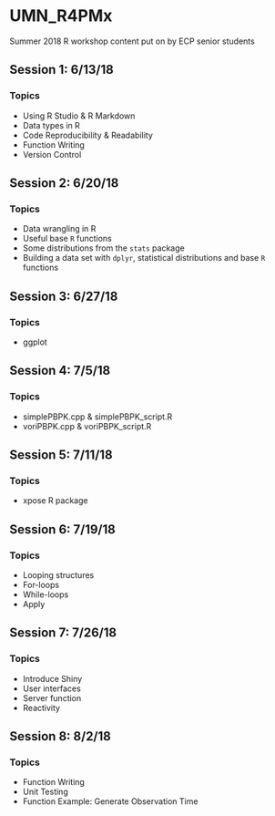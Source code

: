 # UMN_R4PMx
Summer 2018 R workshop content put on by ECP senior students

## Session 1: 6/13/18
### Topics
* Using R Studio & R Markdown
* Data types in R
* Code Reproducibility & Readability
* Function Writing
* Version Control

## Session 2: 6/20/18
### Topics
* Data wrangling in R
* Useful base `R` functions
* Some distributions from the `stats` package
* Building a data set with `dplyr`, statistical distributions and base `R` functions

## Session 3: 6/27/18
### Topics
* ggplot

## Session 4: 7/5/18
### Topics
* simplePBPK.cpp & simplePBPK_script.R
* voriPBPK.cpp & voriPBPK_script.R

## Session 5: 7/11/18
### Topics
* xpose R package

## Session 6: 7/19/18
### Topics
* Looping structures
* For-loops
* While-loops
* Apply

## Session 7: 7/26/18
### Topics
* Introduce Shiny
* User interfaces
* Server function
* Reactivity

## Session 8: 8/2/18
### Topics
* Function Writing
* Unit Testing
* Function Example: Generate Observation Time
